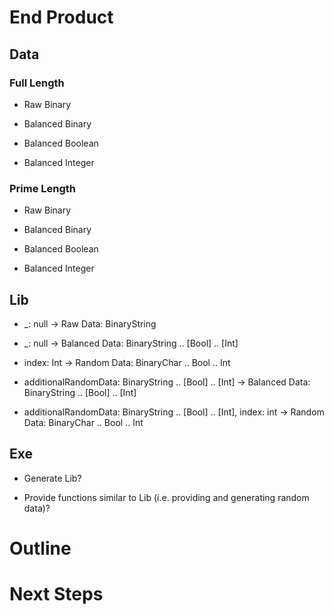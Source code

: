 # End Product

## Data

### Full Length

- Raw Binary

- Balanced Binary

- Balanced Boolean

- Balanced Integer

### Prime Length

- Raw Binary

- Balanced Binary

- Balanced Boolean

- Balanced Integer

## Lib

- _: null -> Raw Data: BinaryString

- _: null -> Balanced Data: BinaryString .. [Bool] .. [Int]

- index: Int -> Random Data: BinaryChar .. Bool .. Int

- additionalRandomData: BinaryString .. [Bool] .. [Int] -> Balanced Data: BinaryString .. [Bool] .. [Int]

- additionalRandomData: BinaryString .. [Bool] .. [Int], index: int -> Random Data: BinaryChar .. Bool .. Int

## Exe

- Generate Lib?

- Provide functions similar to Lib (i.e. providing and generating random data)?

# Outline

# Next Steps
